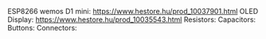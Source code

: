 ESP8266 wemos D1 mini:
  https://www.hestore.hu/prod_10037901.html
OLED Display:
  https://www.hestore.hu/prod_10035543.html
Resistors:
Capacitors:
Buttons:
Connectors:
